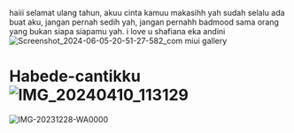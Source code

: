 haiii selamat ulang tahun, akuu cinta kamuu makasihh yah sudah selalu ada buat aku, jangan pernah sedih yah, jangan pernahh badmood sama orang yang bukan siapa siapamu yah. i love u shafiana eka andini![Screenshot_2024-06-05-20-51-27-582_com miui gallery](https://github.com/user-attachments/assets/d4647c21-ce88-4db3-b8db-416d80e2df5b)
# Habede-cantikku![IMG_20240410_113129](https://github.com/user-attachments/assets/3d3d0a75-f221-4293-aed7-19ff2ef13ecd)
![IMG-20231228-WA0000](https://github.com/user-attachments/assets/eac11a60-d9a8-45bd-86d7-d4f760292b2c)
